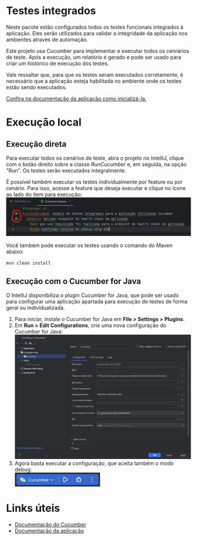 # Testes integrados
Neste pacote estão configurados todos os testes funcionais integrados à aplicação. Eles serão utilizados para validar a integridade da aplicação nos ambientes através de automação.

Este projeto usa Cucumber para implementar e executar todos os cenrários de teste. Após a execução, um relatório é gerado e pode ser usado para criar um histórico de execução dos testes.

Vale ressaltar que, para que os testes seram executados corretamente, é necessário que a aplicação esteja habilitada no ambiente onde os testes estão sendo executados.

[Confira na documentação da aplicação como inicializá-la.](../README.md)

# Execução local
## Execução direta
Para executar todos os cenários de teste, abra o projeto no IntelliJ, clique com o botão direito sobre a classe _RunCucumber_ e, em seguida, na opção "Run". Os testes serão executados integralmente.

É possível também executar os testes individualmente por feature ou por cenário. Para isso, acesse a feature que deseja executar e clique no ícone ao lado do item para execução:<br>
![](../assets/intellij-cucumber-feature.png)

Você também pode executar os testes usando o comando do Maven abaixo:
```
mvn clean install
```

## Execução com o Cucumber for Java
O IntelliJ disponibiliza o plugin Cucumber for Java, que pode ser usado para configurar uma aplicação apartada para execução de testes de forma geral ou individualizada.

1. Para iniciar, instale o Cucumber for Java em **File > Settings > Plugins**.
2. Em **Run > Edit Configurations**, crie uma nova configuração do Cucumber for Java:<br>
   ![](../assets/intellij-cucumber-application.png)
3. Agora basta executar a configuração, que aceita também o modo debug:<br>
   ![](../assets/intellij-start-cucumber.png)

# Links úteis
- [Documentação do Cucumber](https://cucumber.io/docs/guides/api-automation/?lang=java)
- [Documentação da aplicação](../README.md)